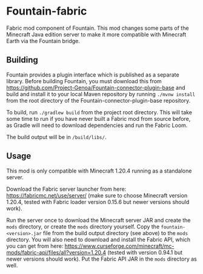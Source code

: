 # Fountain-fabric

Fabric mod component of Fountain. This mod changes some parts of the Minecraft Java edition server to make it more compatible with Minecraft Earth via the Fountain bridge.

## Building

Fountain provides a plugin interface which is published as a separate library. Before building Fountain, you must download this from https://github.com/Project-Genoa/Fountain-connector-plugin-base and build and install it to your local Maven repository by running `./mvnw install` from the root directory of the Fountain-connector-plugin-base repository.

To build, run `./gradlew build` from the project root directory. This will take some time to run if you have never built a Fabric mod from source before, as Gradle will need to download dependencies and run the Fabric Loom.

The build output will be in `/build/libs/`.

## Usage

This mod is only compatible with Minecraft 1.20.4 running as a standalone server.

Download the Fabric server launcher from here: https://fabricmc.net/use/server/ (make sure to choose Minecraft version 1.20.4, tested with Fabric loader version 0.15.6 but newer versions should work).

Run the server once to download the Minecraft server JAR and create the `mods` directory, or create the `mods` directory yourself. Copy the `fountain-<version>.jar` file from the build output directory (see above) to the `mods` directory. You will also need to download and install the Fabric API, which you can get from here: https://www.curseforge.com/minecraft/mc-mods/fabric-api/files/all?version=1.20.4 (tested with version 0.94.1 but newer versions should work). Put the Fabric API JAR in the `mods` directory as well.

